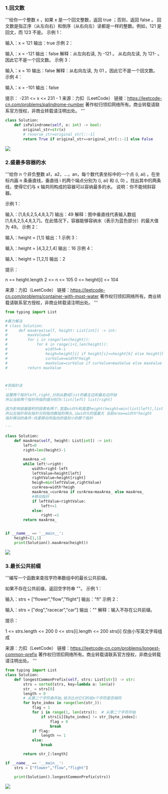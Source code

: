 
<BlogInfo id="1336" title="LeetCode的日常练习" author="白日梦想猿" pv=0 read_times=0 pre_cost_time=149 category="leetcode100题" tag_list="['leetcode', '算法']" create_time="2021.10.22 12:18:09.992386" update_time="2021.10.22 12:21:52" />

### 1.回文数
'''给你一个整数 x ，如果 x 是一个回文整数，返回 true ；否则，返回 false 。
回文数是指正序（从左向右）和倒序（从右向左）读都是一样的整数。例如，121 是回文，而 123 不是。
示例 1：

输入：x = 121
输出：true
示例 2：

输入：x = -121
输出：false
解释：从左向右读, 为 -121 。 从右向左读, 为 121- 。因此它不是一个回文数。
示例 3：

输入：x = 10
输出：false
解释：从右向左读, 为 01 。因此它不是一个回文数。
示例 4：

输入：x = -101
输出：false

提示：
-231 <= x <= 231 - 1
来源：力扣（LeetCode）
链接：https://leetcode-cn.com/problems/palindrome-number
著作权归领扣网络所有。商业转载请联系官方授权，非商业转载请注明出处。
'''
```python
class Solution:
    def isPalindrome(self, x: int) -> bool:
        original_str=str(x)
        # reverse_str=original_str[::-1]
        return True if original_str==original_str[::-1] else False

```    
![](https://img-blog.csdnimg.cn/bb1218b325f9460ea66cfe36e9ab1b99.png?x-oss-process=image/watermark,type_ZHJvaWRzYW5zZmFsbGJhY2s,shadow_50,text_Q1NETiBAbGl0dGxl5Lqu772e,size_20,color_FFFFFF,t_70,g_se,x_16)


### 2.盛最多容器的水
'''给你 n 个非负整数 a1，a2，...，an，每个数代表坐标中的一个点 (i, ai) 。在坐标内画 n 条垂直线，垂直线 i 的两个端点分别为 (i, ai) 和 (i, 0) 。找出其中的两条线，使得它们与 x 轴共同构成的容器可以容纳最多的水。
说明：你不能倾斜容器。

示例 1：

输入：[1,8,6,2,5,4,8,3,7]
输出：49
解释：图中垂直线代表输入数组 [1,8,6,2,5,4,8,3,7]。在此情况下，容器能够容纳水（表示为蓝色部分）的最大值为 49。
示例 2：

输入：height = [1,1]
输出：1
示例 3：

输入：height = [4,3,2,1,4]
输出：16
示例 4：

输入：height = [1,2,1]
输出：2
 
提示：

n == height.length
2 <= n <= 105
0 <= height[i] <= 104

来源：力扣（LeetCode）
链接：https://leetcode-cn.com/problems/container-with-most-water
著作权归领扣网络所有。商业转载请联系官方授权，非商业转载请注明出处。
'''
```python
from typing import List

#暴力解法
# class Solution:
#     def maxArea(self, height: List[int]) -> int:
#         maxValue=0
#         for i in range(len(height)):
#             for k in range(i+1,len(height)):
#                 width=k-i
#                 heigh=height[i] if height[i]<=height[k] else height[k]
#                 curValue=width*heigh
#                 maxValue=curValue if curValue>maxValue else maxValue
#         return maxValue



#双指针法
'''
设置两个指针left,right,分别从数组list的最左边和最右边开始
所以当前两个指针所指的值分别为:list[left] list[right]

因为影响容器面积的因素有两个,宽度width和高度height(height=min(list[left],list[right]))
所以左指针和右指针分别指向数组的两头,让width的值最大 当前area=width*height
指针移动的条件:向里移动所指向的值较小的那个指针

'''

class Solution:
    def maxArea(self, height: List[int]) -> int:
        left=0
        right=len(height)-1

        maxArea_=0
        while left!=right:
            width=right-left
            leftValue=height[left]
            rightValue=height[right]
            heigh=min(leftValue,rightValue)
            curArea=width*heigh
            maxArea_=curArea if curArea>maxArea_ else maxArea_
            #移动指针
            if leftValue<rightValue:
                left+=1
            else:
                right-=1
        return maxArea_


if __name__ == '__main__':
    height=[1,1]
    print(Solution().maxArea(height))
```
![](https://img-blog.csdnimg.cn/0afbf4a5c6a94eccb9e555447ad1a2f2.png?x-oss-process=image/watermark,type_ZHJvaWRzYW5zZmFsbGJhY2s,shadow_50,text_Q1NETiBAbGl0dGxl5Lqu772e,size_20,color_FFFFFF,t_70,g_se,x_16)

### 3.最长公共前缀
'''编写一个函数来查找字符串数组中的最长公共前缀。

如果不存在公共前缀，返回空字符串 ""。
示例 1：

输入：strs = ["flower","flow","flight"]
输出："fl"
示例 2：

输入：strs = ["dog","racecar","car"]
输出：""
解释：输入不存在公共前缀。
 

提示：

1 <= strs.length <= 200
0 <= strs[i].length <= 200
strs[i] 仅由小写英文字母组成

来源：力扣（LeetCode）
链接：https://leetcode-cn.com/problems/longest-common-prefix
著作权归领扣网络所有。商业转载请联系官方授权，非商业转载请注明出处。
'''
```python
from typing import List
class Solution:
    def longestCommonPrefix(self, strs: List[str]) -> str:
        strs = sorted(strs, key=lambda a: len(a))
        str_ = strs[0]
        length = 0
        # 从第二个字符串开始,依次比对它们的前n个字符是否相同
        for byte_index in range(len(str_)):
            flag = 1
            for i in range(1, len(strs)):  # 从第二个字符开始
                if strs[i][byte_index] != str_[byte_index]:
                    flag = 0
                    break
            if flag:
                length += 1
            else:
                break

        return str_[:length]

if __name__ == '__main__':
    strs = ["flower","flow","flight"]

    print(Solution().longestCommonPrefix(strs))
```
![](https://img-blog.csdnimg.cn/0f2ce23928e54007b2d79d1c518fa08b.png?x-oss-process=image/watermark,type_ZHJvaWRzYW5zZmFsbGJhY2s,shadow_50,text_Q1NETiBAbGl0dGxl5Lqu772e,size_20,color_FFFFFF,t_70,g_se,x_16)
